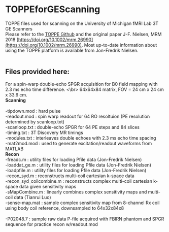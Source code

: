 # TOPPEforGEScanning <br/>
TOPPE files used for scanning on the University of Michigan fMRI Lab 3T GE Scanners <br/>
Please refer to the [TOPPE Github](https://github.com/toppeMRI/) and the original paper J-F. Nielsen, MRM 2018 [https://doi.org/10.1002/mrm.26990](https://doi.org/10.1002/mrm.26990). Most up-to-date information about using the TOPPE platform is available from Jon-Fredrik Nielsen.<br/>
<br/>
## Files provided here:<br/>
For a spin-warp double-echo SPGR acquisition for B0 field mapping with 2.3 ms echo time difference. <\br>
64x64x84 matrix, FOV = 24 cm x 24 cm x 33.6 cm. <br/>
**Scanning**<br/>      
-tipdown.mod : hard pulse </br>
-readout.mod : spin warp readout for 64 RO resoltuion (PE resolution determined by scanloop.txt) <br/>
-scanloop.txt :  double-echo SPGR for 64 PE steps and 84 slices <br/>
-timing.txt : 3T Discovery MR timings<br/>
-modules.txt : interleaves double echoes with 2.3 ms echo time spacing<br/>
-mat2mod.mod : used to generate excitation/readout waveforms from MATLAB<br/>
**Recon**<br/>
-freadc.m : utility files for loading Pfile data (Jon-Fredrik Nielsen)<br/>
-loaddat_ge.m : utility files for loading Pfile data (Jon-Fredrik Nielsen)<br/>
-loadpfile.m : utility files for loading Pfile data (Jon-Fredrik Nielsen)<br/>
-recon_syd.m : reconstructs multi-coil cartesian k-space data<br/>
-recon_syd_coilcombine.m : reconstructs complex multi-coil cartesian k-space data given sensitivity maps<br/>
-sMapCombine.m : linearly combines complex sensitivity maps and multi-coil data (Tianrui Luo)<br/>
-sense-map.mat : sample complex sensitivity map from 8-channel Rx coil using body coil reference, downsampled to 64x32x84x8<br/>  
-P02048.7 : sample raw data P-file acquired with FBIRN phantom and SPGR sequence for practice recon w/readout.mod 
